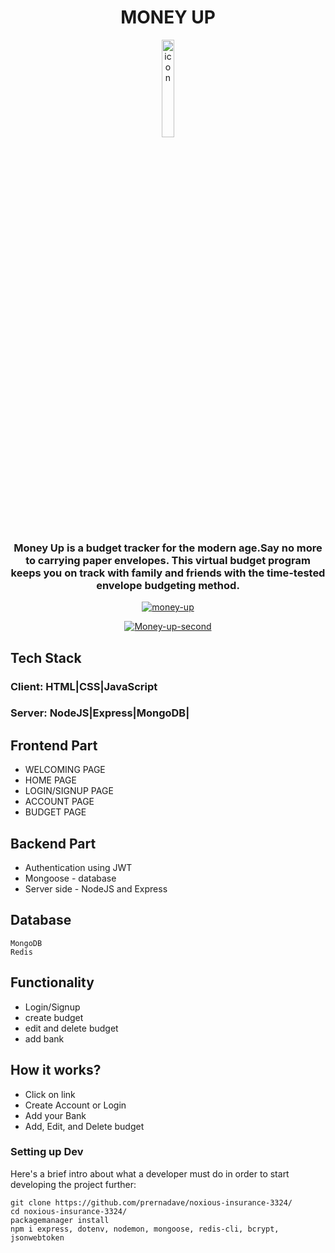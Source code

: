 

<h1 align="center">MONEY UP</h1>
<p align="center">
<a href="https://imgbb.com/"><img src="https://i.ibb.co/svdLQLq/icon.png" alt="icon"  width="20%" border="0" align="center"></a>
</p>



<h3 align="center" >Money Up is a budget tracker for the modern age.Say no more to carrying paper
                    envelopes. This virtual budget program keeps you on
                    track with family and friends with the time-tested envelope budgeting method.</h3>
                    
<p align="center">
<a href="https://ibb.co/kQWRBvK"><img src="https://i.ibb.co/86SWstM/money-up.png" alt="money-up" border="0" /></a>
</p>

<p align="center">
<a  href="https://ibb.co/vwdDz7g"><img src="https://i.ibb.co/PmWtC73/Money-up-second.png" alt="Money-up-second" border="0"></a>
</p>

## Tech Stack

### Client: HTML|CSS|JavaScript
### Server: NodeJS|Express|MongoDB|

## Frontend Part
 - WELCOMING PAGE
 - HOME PAGE
 - LOGIN/SIGNUP PAGE
 - ACCOUNT PAGE
 - BUDGET PAGE

## Backend Part
 - Authentication using JWT
 - Mongoose - database
 - Server side - NodeJS and Express

## Database 
```shell
MongoDB
Redis
```

## Functionality
- Login/Signup
- create budget
- edit and delete budget
- add bank 

## How it works?
- Click on link
- Create Account or Login
- Add your Bank 
- Add, Edit, and Delete budget


### Setting up Dev

Here's a brief intro about what a developer must do in order to start developing
the project further:

```shell
git clone https://github.com/prernadave/noxious-insurance-3324/
cd noxious-insurance-3324/
packagemanager install
npm i express, dotenv, nodemon, mongoose, redis-cli, bcrypt, jsonwebtoken
```


